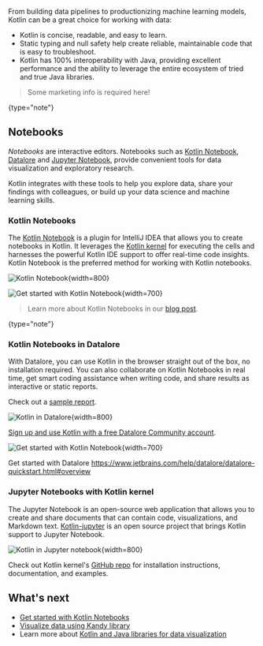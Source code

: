 [//]: # (title: Kotlin for data analysis)

From building data pipelines to productionizing machine learning models, Kotlin can be a great choice for 
working with data:
* Kotlin is concise, readable, and easy to learn.
* Static typing and null safety help create reliable, maintainable code that is easy to troubleshoot. 
* Kotlin has 100% interoperability with Java, providing excellent performance and the ability to leverage the entire ecosystem of tried and true Java libraries.

> Some marketing info is required here!
> 
{type="note"}

## Notebooks

_Notebooks_ are interactive editors. Notebooks such as [Kotlin Notebook](https://plugins.jetbrains.com/plugin/16340-kotlin-notebook),  [Datalore](http://jetbrains.com/datalore)
and [Jupyter Notebook](https://jupyter.org/), provide convenient tools for data visualization and exploratory research.

Kotlin integrates with these tools to help you explore data, share your findings with 
colleagues, or build up your data science and machine learning skills.

### Kotlin Notebooks

The [Kotlin Notebook](https://plugins.jetbrains.com/plugin/16340-kotlin-notebook) is a plugin for IntelliJ IDEA that
allows you to create notebooks in Kotlin. It leverages the [Kotlin kernel](#jupyter-kotlin-kernel) for executing the
cells and harnesses the powerful Kotlin IDE support to offer real-time code insights. Kotlin Notebook is the preferred method
for working with Kotlin notebooks.

![Kotlin Notebook](kotlin-notebook.png){width=800}

![Get started with Kotlin Notebook](multiplatform-create-project-button.png){width=700}

> Learn more about Kotlin Notebooks in our [blog post](https://blog.jetbrains.com/kotlin/2023/07/introducing-kotlin-notebook/).
> 
{type="note"}

### Kotlin Notebooks in Datalore

With Datalore, you can use Kotlin in the browser straight out of the box, no installation required.
You can also collaborate on Kotlin Notebooks in real time,
get smart coding assistance when writing code, and share results as interactive or static reports.

Check out a [sample report](https://datalore.jetbrains.com/view/report/9YLrg20eesVX2cQu1FKLiZ).

![Kotlin in Datalore](kotlin-datalore.png){width=800}

[Sign up and use Kotlin with a free Datalore Community account](https://datalore.jetbrains.com/).

![Get started with Kotlin Notebook](multiplatform-create-project-button.png){width=700}

Get started with Datalore https://www.jetbrains.com/help/datalore/datalore-quickstart.html#overview

### Jupyter Notebooks with Kotlin kernel

The Jupyter Notebook is an open-source web application
that allows you to create and share documents that can contain code,
visualizations, and Markdown text. 
[Kotlin-jupyter](https://github.com/Kotlin/kotlin-jupyter) is an open source project that brings Kotlin 
support to Jupyter Notebook. 

![Kotlin in Jupyter notebook](kotlin-jupyter-kernel.png){width=800}

Check out Kotlin kernel's [GitHub repo](https://github.com/Kotlin/kotlin-jupyter) for installation 
instructions, documentation, and examples.

## What's next

* [Get started with Kotlin Notebooks]()
* [Visualize data using Kandy library]()
* Learn more about [Kotlin and Java libraries for data visualization](data-science-libraries.md)